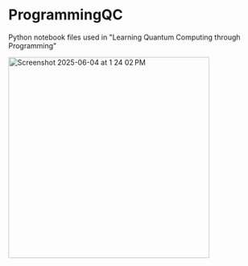 # ProgrammingQC
Python notebook files used in "Learning Quantum Computing through Programming"

<img width="399" alt="Screenshot 2025-06-04 at 1 24 02 PM" src="https://github.com/user-attachments/assets/9c3e28ef-7979-46a5-a447-1a230344dc66" />

